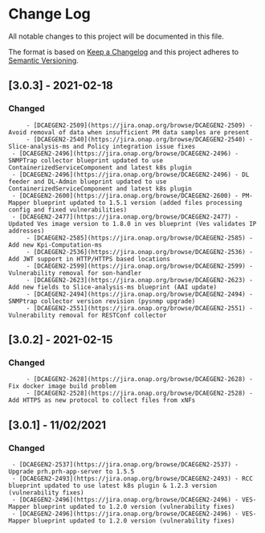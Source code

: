 # Change Log
All notable changes to this project will be documented in this file.

The format is based on [Keep a Changelog](http://keepachangelog.com/)
and this project adheres to [Semantic Versioning](http://semver.org/).

## [3.0.3] - 2021-02-18
### Changed
         - [DCAEGEN2-2509](https://jira.onap.org/browse/DCAEGEN2-2509) - Avoid removal of data when insufficient PM data samples are present
         - [DCAEGEN2-2540](https://jira.onap.org/browse/DCAEGEN2-2540) - Slice-analysis-ms and Policy integration issue fixes
	 - [DCAEGEN2-2496](https://jira.onap.org/browse/DCAEGEN2-2496) - SNMPTrap collector blueprint updated to use ContainerizedServiceComponent and latest k8s plugin
	 - [DCAEGEN2-2496](https://jira.onap.org/browse/DCAEGEN2-2496) - DL feeder and DL-Admin blueprint updated to use ContainerizedServiceComponent and latest k8s plugin
	 - [DCAEGEN2-2600](https://jira.onap.org/browse/DCAEGEN2-2600) - PM-Mapper blueprint updated to 1.5.1 version (added files processing config and fixed vulnerabilities)
	 - [DCAEGEN2-2477](https://jira.onap.org/browse/DCAEGEN2-2477) - Updated Ves image version to 1.8.0 in ves blueprint (Ves validates IP addresses)
         - [DCAEGEN2-2585](https://jira.onap.org/browse/DCAEGEN2-2585) - Add new Kpi-Computation-ms
         - [DCAEGEN2-2536](https://jira.onap.org/browse/DCAEGEN2-2536) - Add JWT support in HTTP/HTTPS based locations
         - [DCAEGEN2-2599](https://jira.onap.org/browse/DCAEGEN2-2599) - Vulnerability removal for son-handler
         - [DCAEGEN2-2623](https://jira.onap.org/browse/DCAEGEN2-2623) - Add new fields to Slice-analysis-ms blueprint (AAI update)
         - [DCAEGEN2-2494](https://jira.onap.org/browse/DCAEGEN2-2494) - SNMPtrap collector version revision (pysnmp upgrade)
         - [DCAEGEN2-2551](https://jira.onap.org/browse/DCAEGEN2-2551) - Vulnerability removal for RESTConf collector 


## [3.0.2] - 2021-02-15
### Changed
         - [DCAEGEN2-2628](https://jira.onap.org/browse/DCAEGEN2-2628) - Fix docker image build problem
         - [DCAEGEN2-2528](https://jira.onap.org/browse/DCAEGEN2-2528) - Add HTTPS as new protocol to collect files from xNFs

## [3.0.1] - 11/02/2021
### Changed
	 - [DCAEGEN2-2537](https://jira.onap.org/browse/DCAEGEN2-2537) - Upgrade prh.prh-app-server to 1.5.5
	 - [DCAEGEN2-2493](https://jira.onap.org/browse/DCAEGEN2-2493) - RCC blueprint updated to use latest k8s plugin & 1.2.3 version (vulnerability fixes)
	 - [DCAEGEN2-2496](https://jira.onap.org/browse/DCAEGEN2-2496) - VES-Mapper blueprint updated to 1.2.0 version (vulnerability fixes)
	 - [DCAEGEN2-2496](https://jira.onap.org/browse/DCAEGEN2-2496) - VES-Mapper blueprint updated to 1.2.0 version (vulnerability fixes) 

